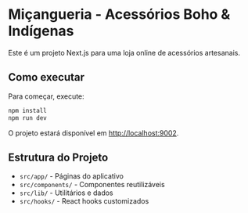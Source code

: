 # Miçangueria - Acessórios Boho & Indígenas

Este é um projeto Next.js para uma loja online de acessórios artesanais.

## Como executar

Para começar, execute:

```bash
npm install
npm run dev
```

O projeto estará disponível em [http://localhost:9002](http://localhost:9002).

## Estrutura do Projeto

- `src/app/` - Páginas do aplicativo
- `src/components/` - Componentes reutilizáveis
- `src/lib/` - Utilitários e dados
- `src/hooks/` - React hooks customizados
